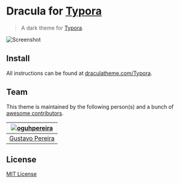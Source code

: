 # Dracula for [Typora](https://typora.io/)

> A dark theme for [Typora](https://typora.io/).

![Screenshot](https://raw.githubusercontent.com/oguhpereira/Dracula-Typora/master/Typora.PNG)

## Install

All instructions can be found at [draculatheme.com/Typora](https://draculatheme.com/Typora).

## Team

This theme is maintained by the following person(s) and a bunch of [awesome contributors](https://github.com/dracula/template/graphs/contributors).



[![oguhpereira](https://avatars3.githubusercontent.com/u/24482087?s=70&v=3)](https://github.com/oguhpereira) |
--- |
[Gustavo Pereira](https://github.com/oguhpereira) |


## License

[MIT License](./LICENSE)
